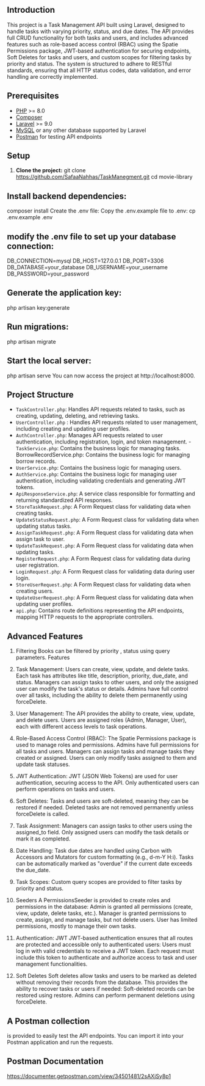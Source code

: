 ## Introduction
This project is a Task Management API built using Laravel, designed to handle tasks with varying priority, status, and due dates. The API provides full CRUD functionality for both tasks and users, and includes advanced features such as role-based access control (RBAC) using the Spatie Permissions package, JWT-based authentication for securing endpoints, Soft Deletes for tasks and users, and custom scopes for filtering tasks by priority and status. The system is structured to adhere to RESTful standards, ensuring that all HTTP status codes, data validation, and error handling are correctly implemented.
## Prerequisites

- [PHP](https://www.php.net/) >= 8.0
- [Composer](https://getcomposer.org/)
- [Laravel](https://laravel.com/) >= 9.0
- [MySQL](https://www.mysql.com/) or any other database supported by Laravel
- [Postman](https://www.postman.com/) for testing API endpoints

## Setup

1. **Clone the project:**
   git clone https://github.com/SafaaNahhas/TaskManegment.git
   cd movie-library
## Install backend dependencies:
composer install
Create the .env file:
Copy the .env.example file to .env:
cp .env.example .env
## modify the .env file to set up your database connection:
DB_CONNECTION=mysql
DB_HOST=127.0.0.1
DB_PORT=3306
DB_DATABASE=your_database
DB_USERNAME=your_username
DB_PASSWORD=your_password
## Generate the application key:
php artisan key:generate
## Run migrations:
php artisan migrate
## Start the local server:
php artisan serve
You can now access the project at http://localhost:8000.

## Project Structure
- `TaskController.php`: Handles API requests related to tasks, such as creating, updating, deleting, and retrieving tasks.
- `UserController.php` : Handles API requests related to user management, including creating and updating user profiles.
- `AuthController.php`: Manages API requests related to user authentication, including registration, login, and token management.
-`TaskService.php`: Contains the business logic for managing tasks.
BorrowRecordService.php: Contains the business logic for managing borrow records.
- `UserService.php`: Contains the business logic for managing users.
- `AuthService.php`: Contains the business logic for managing user authentication, including validating credentials and generating JWT tokens.
- `ApiResponseService.php`: A service class responsible for formatting and returning standardized API responses.
- `StoreTaskRequest.php`: A Form Request class for validating data when creating tasks.
- `UpdateStatusRequest.php`: A Form Request class for validating data when updating status tasks.
- `AssignTaskRequest.php`: A Form Request class for validating data when assign task to user.
- `UpdateTaskRequest.php`: A Form Request class for validating data when updating tasks.
- `RegisterRequest.php`: A Form Request class for validating data during user registration.
- `LoginRequest.php`: A Form Request class for validating data during user login.
- `StoreUserRequest.php`: A Form Request class for validating data when creating users.
- `UpdateUserRequest.php`: A Form Request class for validating data when updating user profiles.
- `api.php`: Contains route definitions representing the API endpoints, mapping HTTP requests to the appropriate controllers.
## Advanced Features

1. Filtering
Books can be filtered by priority , status using query parameters.
Features

2. Task Management:
Users can create, view, update, and delete tasks.
Each task has attributes like title, description, priority, due_date, and status.
Managers can assign tasks to other users, and only the assigned user can modify the task's status or details.
Admins have full control over all tasks, including the ability to delete them permanently using forceDelete.

3. User Management:
The API provides the ability to create, view, update, and delete users.
Users are assigned roles (Admin, Manager, User), each with different access levels to task operations.

4. Role-Based Access Control (RBAC):
The Spatie Permissions package is used to manage roles and permissions.
Admins have full permissions for all tasks and users.
Managers can assign tasks and manage tasks they created or assigned.
Users can only modify tasks assigned to them and update task statuses.

5. JWT Authentication:
JWT (JSON Web Tokens) are used for user authentication, securing access to the API.
Only authenticated users can perform operations on tasks and users.

6. Soft Deletes:
Tasks and users are soft-deleted, meaning they can be restored if needed.
Deleted tasks are not removed permanently unless forceDelete is called.

7. Task Assignment:
Managers can assign tasks to other users using the assigned_to field.
Only assigned users can modify the task details or mark it as completed.

8. Date Handling:
Task due dates are handled using Carbon with Accessors and Mutators for custom formatting (e.g., d-m-Y H:i).
Tasks can be automatically marked as "overdue" if the current date exceeds the due_date.

9. Task Scopes:
Custom query scopes are provided to filter tasks by priority and status.

10. Seeders
A PermissionsSeeder is provided to create roles and permissions in the database:
Admin is granted all permissions (create, view, update, delete tasks, etc.).
Manager is granted permissions to create, assign, and manage tasks, but not delete users.
User has limited permissions, mostly to manage their own tasks.

11. Authentication: JWT
JWT-based authentication ensures that all routes are protected and accessible only to authenticated users:
Users must log in with valid credentials to receive a JWT token.
Each request must include this token to authenticate and authorize access to task and user management functionalities.

12. Soft Deletes
Soft deletes allow tasks and users to be marked as deleted without removing their records from the database. This provides the ability to recover tasks or users if needed:
Soft-deleted records can be restored using restore.
Admins can perform permanent deletions using forceDelete.

## A Postman collection
is provided to easily test the API endpoints. You can import it into your Postman application and run the requests.
## Postman Documentation
https://documenter.getpostman.com/view/34501481/2sAXjSy8p1
